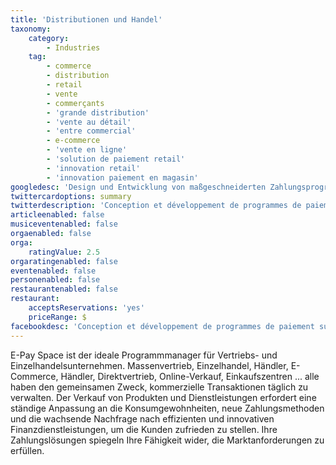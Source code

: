 ```yaml
---
title: 'Distributionen und Handel'
taxonomy:
    category:
        - Industries
    tag:
        - commerce
        - distribution
        - retail
        - vente
        - commerçants
        - 'grande distribution'
        - 'vente au détail'
        - 'entre commercial'
        - e-commerce
        - 'vente en ligne'
        - 'solution de paiement retail'
        - 'innovation retail'
        - 'innovation paiement en magasin'
googledesc: 'Design und Entwicklung von maßgeschneiderten Zahlungsprogrammen (Treueprogramme, Abonnements, Geschenkkarten, Mitgliedskarten usw.)'
twittercardoptions: summary
twitterdescription: 'Conception et développement de programmes de paiement sur-mesure (programmes fidélité, abonnements, cartes cadeaux, cartes membres etc.)'
articleenabled: false
musiceventenabled: false
orgaenabled: false
orga:
    ratingValue: 2.5
orgaratingenabled: false
eventenabled: false
personenabled: false
restaurantenabled: false
restaurant:
    acceptsReservations: 'yes'
    priceRange: $
facebookdesc: 'Conception et développement de programmes de paiement sur-mesure pour tous les secteur d''activité (programmes fidélité, abonnements, cartes cadeaux, cartes membres etc.)'
---
```


E-Pay Space ist der ideale Programmmanager für Vertriebs- und Einzelhandelsunternehmen. Massenvertrieb, Einzelhandel, Händler, E-Commerce, Händler, Direktvertrieb, Online-Verkauf, Einkaufszentren ... alle haben den gemeinsamen Zweck, kommerzielle Transaktionen täglich zu verwalten. Der Verkauf von Produkten und Dienstleistungen erfordert eine ständige Anpassung an die Konsumgewohnheiten, neue Zahlungsmethoden und die wachsende Nachfrage nach effizienten und innovativen Finanzdienstleistungen, um die Kunden zufrieden zu stellen. Ihre Zahlungslösungen spiegeln Ihre Fähigkeit wider, die Marktanforderungen zu erfüllen.